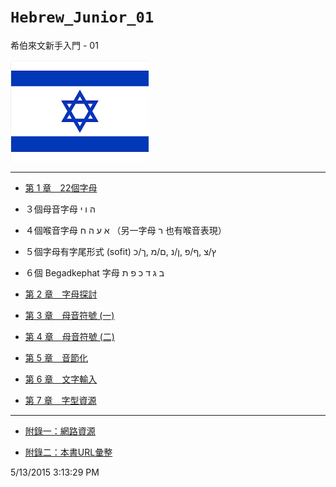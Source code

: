 # `Hebrew_Junior_01`
希伯來文新手入門 - 01

![以色列國旗](images/以色列國旗.png)



---
- [第 1 章　22個字母](docs/CH01.md)
 - ３個母音字母 ה ו י
 - ４個喉音字母 א ע ה ח  （另一字母 ר 也有喉音表現）
 - ５個字母有字尾形式 (sofit) ץ/צ ,ף/פ ,ן/נ ,ם/מ ,ך/כ
 - ６個 Begadkephat 字母 ב ג ד כ פ ת
- [第 2 章　字母探討](docs/CH02.md)

- [第 3 章　母音符號 (一)](docs/CH03.md)

- [第 4 章　母音符號 (二)](docs/CH04.md)
 
- [第 5 章　音節化](docs/CH05.md)
 
- [第 6 章　文字輸入](docs/CH06.md)
 
- [第 7 章　字型資源](docs/CH07.md)
 
---
- [附錄一：網路資源](docs/AP01.md)

- [附錄二：本書URL彙整](docs/AP02.md)


5/13/2015 3:13:29 PM 
